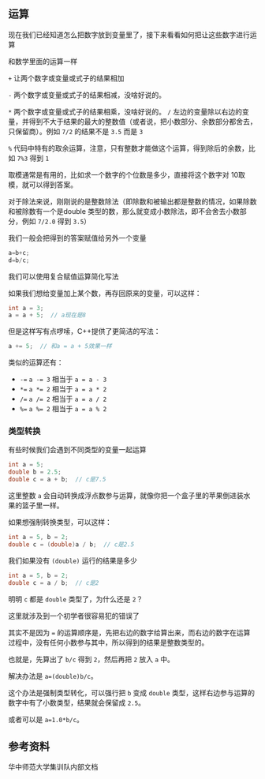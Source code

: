 ## 运算

现在我们已经知道怎么把数字放到变量里了，接下来看看如何把让这些数字进行运算

和数学里面的运算一样

`+` 让两个数字或变量或式子的结果相加

`-` 两个数字或变量或式子的结果相减，没啥好说的。

`*` 两个数字或变量或式子的结果相乘，没啥好说的。
`/` 左边的变量除以右边的变量，并得到不大于结果的最大的整数值（或者说，把小数部分、余数部分都舍去，只保留商）。例如 `7/2` 的结果不是 `3.5` 而是 `3`

`%` 代码中特有的取余运算，注意，只有整数才能做这个运算，得到除后的余数，比如 `7%3` 得到 `1`

取模通常是有用的，比如求一个数字的个位数是多少，直接将这个数字对 $10$取模，就可以得到答案。

对于除法来说，刚刚说的是整数除法（即除数和被输出都是整数的情况，如果除数和被除数有一个是double 类型的数，那么就变成小数除法，即不会舍去小数部分，例如 `7/2.0` 得到 `3.5`）

我们一般会把得到的答案赋值给另外一个变量

```cpp
a=b+c;
d=b/c;
```

我们可以使用复合赋值运算简化写法

如果我们想给变量加上某个数，再存回原来的变量，可以这样：

```cpp
int a = 3;
a = a + 5;  // a现在是8
```

但是这样写有点啰嗦，C++提供了更简洁的写法：

```cpp
a += 5;  // 和a = a + 5效果一样
```

类似的运算还有：

- `-=` `a -= 3` 相当于 `a = a - 3`
- `*=` `a *= 2` 相当于 `a = a * 2`
- `/=` `a /= 2` 相当于 `a = a / 2`
- `%=` `a %= 2` 相当于 `a = a % 2`

### 类型转换

有些时候我们会遇到不同类型的变量一起运算

```cpp
int a = 5;
double b = 2.5;
double c = a + b;  // c是7.5
```

这里整数 `a` 会自动转换成浮点数参与运算，就像你把一个盒子里的苹果倒进装水果的篮子里一样。

如果想强制转换类型，可以这样：

```cpp
int a = 5, b = 2;
double c = (double)a / b;  // c是2.5
```

我们如果没有 `(double)` 运行的结果是多少

```cpp
int a = 5, b = 2;
double c = a / b;  // c是2
```

明明 `c` 都是 `double` 类型了，为什么还是 `2`？

这里就涉及到一个初学者很容易犯的错误了

其实不是因为 `=` 的运算顺序是，先把右边的数字给算出来，而右边的数字在运算过程中，没有任何小数参与其中，所以得到的结果是整数类型的。

也就是，先算出了 `b/c` 得到 `2`，然后再把 `2` 放入 `a` 中。

解决办法是 `a=(double)b/c`。

这个办法是强制类型转化，可以强行把 `b` 变成 `double` 类型，这样右边参与运算的数字中有了小数类型，结果就会保留成 `2.5`。

或者可以是 `a=1.0*b/c`。

## 参考资料

华中师范大学集训队内部文档